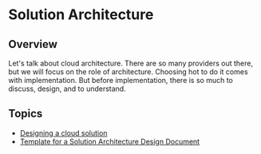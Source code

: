 # Solution Architecture

## Overview
Let's talk about cloud architecture.
There are so many providers out there, but we will focus on the role of architecture. Choosing hot to do it comes with implementation. But before implementation, there is so much to discuss, design, and to understand.

## Topics

- [Designing a cloud solution](design.md)
- [Template for a Solution Architecture Design Document](solutiontemplate.md)

